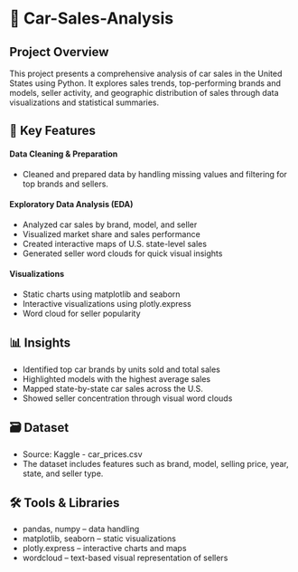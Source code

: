 # 🚗 Car-Sales-Analysis

## Project Overview
This project presents a comprehensive analysis of car sales in the United States using Python. It explores sales trends, top-performing brands and models, seller activity, and geographic distribution of sales through data visualizations and statistical summaries.

## 📌 Key Features
#### Data Cleaning & Preparation
- Cleaned and prepared data by handling missing values and filtering for top brands and sellers.

#### Exploratory Data Analysis (EDA)
- Analyzed car sales by brand, model, and seller
- Visualized market share and sales performance
- Created interactive maps of U.S. state-level sales
- Generated seller word clouds for quick visual insights

#### Visualizations
- Static charts using matplotlib and seaborn
- Interactive visualizations using plotly.express
- Word cloud for seller popularity

 ## 📊 Insights
- Identified top car brands by units sold and total sales
- Highlighted models with the highest average sales
- Mapped state-by-state car sales across the U.S.
- Showed seller concentration through visual word clouds

 ## 🗃️ Dataset
- Source: Kaggle - car_prices.csv
- The dataset includes features such as brand, model, selling price, year, state, and seller type.

 ## 🛠 Tools & Libraries
- pandas, numpy – data handling
- matplotlib, seaborn – static visualizations
- plotly.express – interactive charts and maps
- wordcloud – text-based visual representation of sellers
